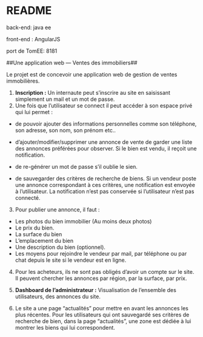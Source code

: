 # README #

back-end: java ee

front-end : AngularJS

port de TomEE: 8181

##Une application web — Ventes des immobiliers##

Le projet est de concevoir une application web de gestion de ventes immobilières.

1. **Inscription :** Un internaute peut s’inscrire au site en saisissant simplement un mail et un mot de passe. 
2. Une fois que l’utilisateur se connect il peut accéder à son espace privé qui lui permet :

* de pouvoir ajouter des informations personnelles comme son téléphone, son adresse, son nom, 
son prénom etc..
* d’ajouter/modifier/supprimer une annonce de vente de garder une liste des annonces préférées pour observer. Si le bien est vendu, il reçoit une notification. 

* de re-générer un mot de passe s’il oublie le sien.

* de sauvegarder des critères de recherche de biens. Si un vendeur poste une annonce correspondant à ces critères, une notification est envoyée à l’utilisateur. La notification n’est pas conservée si l’utilisateur n’est pas connecté.

3. Pour publier une annonce, il faut : 

- Les photos du bien immobilier (Au moins deux photos)
- Le prix du bien.
- La surface du bien
- L’emplacement du bien
- Une description du bien (optionnel). 
- Les moyens pour rejoindre le vendeur par mail, par téléphone ou par chat depuis le site si le vendeur 
est en ligne.

4. Pour les acheteurs, ils ne sont pas obligés d’avoir un compte sur le site. Il peuvent chercher les annonces par région, par la surface, par prix. 

5. **Dashboard de l’administrateur :** Visualisation de l’ensemble des utilisateurs, des annonces du site. 

6. Le site a une page “actualités” pour mettre en avant les annonces les plus récentes. Pour les utilisateurs qui ont sauvegardé ses critères de recherche de bien, dans la page “actualités”, une zone est dédiée à lui montrer les biens qui lui correspondent.
